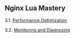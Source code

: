 ## Nginx Lua Mastery

3.1. [Performance Optimization](slides/03.1.md)

3.2. [Monitoring and Diagnosing](slides/03.2.md)
